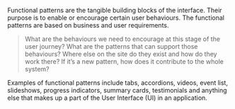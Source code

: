 Functional patterns are the tangible building blocks of the interface. Their
purpose is to enable or encourage certain user behaviours. The functional
patterns are based on business and user requirements.

> What are the behaviours we need to encourage at this stage of the user journey?
> What are the patterns that can support those behaviours?
> Where else on the site do they exist and how do they work there?
> If it’s a new pattern, how does it contribute to the whole system?

Examples of functional patterns include tabs, accordions, videos, event list,
slideshows, progress indicators, summary cards, testimonials and anything else
that makes up a part of the User Interface (UI) in an application.
